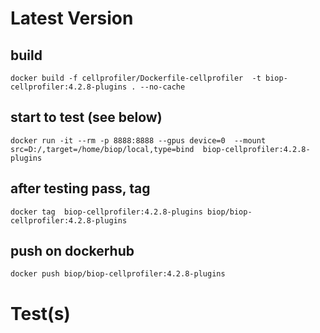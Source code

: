 # Latest Version

## build
```
docker build -f cellprofiler/Dockerfile-cellprofiler  -t biop-cellprofiler:4.2.8-plugins . --no-cache
```
## start to test (see below)
```
docker run -it --rm -p 8888:8888 --gpus device=0  --mount src=D:/,target=/home/biop/local,type=bind  biop-cellprofiler:4.2.8-plugins
```

## after testing pass, tag 
```
docker tag  biop-cellprofiler:4.2.8-plugins biop/biop-cellprofiler:4.2.8-plugins
```

## push on dockerhub
```
docker push biop/biop-cellprofiler:4.2.8-plugins
```

# Test(s)

